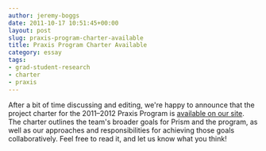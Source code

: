 ```yaml
---
author: jeremy-boggs
date: 2011-10-17 10:51:45+00:00
layout: post
slug: praxis-program-charter-available
title: Praxis Program Charter Available
category: essay
tags:
- grad-student-research
- charter
- praxis
---
```


After a bit of time discussing and editing, we're happy to announce that the project charter for the 2011–2012 Praxis Program is [available on our site](https://praxis.scholarslab.org/charter). The charter outlines the team's broader goals for Prism and the program, as well as our approaches and responsibilities for achieving those goals collaboratively. Feel free to read it, and let us know what you think!
